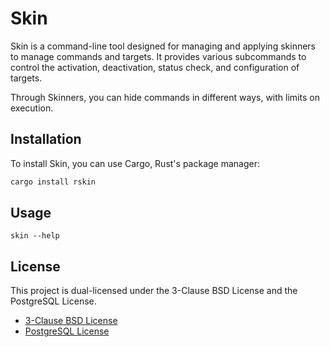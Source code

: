 # Skin

Skin is a command-line tool designed for managing and applying skinners to manage commands and targets. It provides various subcommands to control the activation, deactivation, status check, and configuration of targets.

Through Skinners, you can hide commands in different ways, with limits on execution.

## Installation

To install Skin, you can use Cargo, Rust's package manager:

```bash
cargo install rskin
```

## Usage
```
skin --help
```

## License

This project is dual-licensed under the 3-Clause BSD License and the PostgreSQL License.
- [3-Clause BSD License](./LICENSE-BSD)
- [PostgreSQL License](./LICENSE-PostgreSQL)

